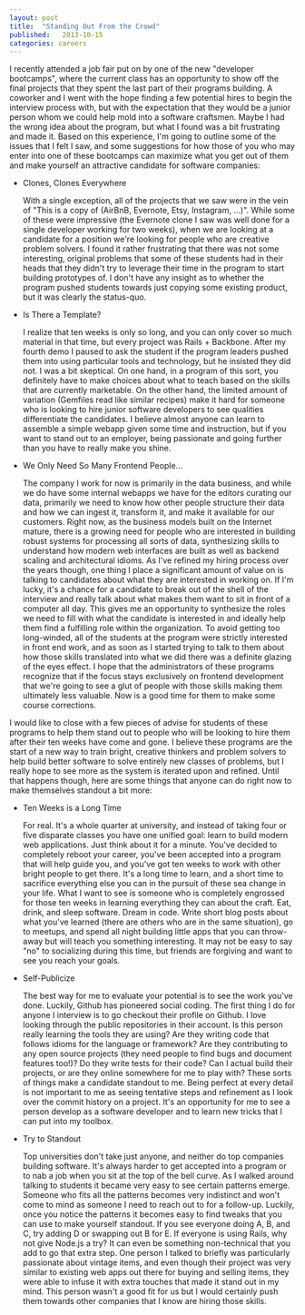 ```yaml
---
layout: post
title:  "Standing Out From the Crowd"
published:   2013-10-15
categories: careers
---
```


I recently attended a job fair put on by one of the new "developer bootcamps", where the current class has an opportunity to show off the final projects that they spent the last part of their programs building.  A coworker and I went with the hope finding a few potential hires to begin the interview process with, but with the expectation that they would be a junior person whom we could help mold into a software craftsmen.  Maybe I had the wrong idea about the program, but what I found was a bit frustrating and made it.  Based on this experience, I'm going to outline some of the issues that I felt I saw, and some suggestions for how those of you who may enter into one of these bootcamps can maximize what you get out of them and make yourself an attractive candidate for software companies:

* Clones, Clones Everywhere

  With a single exception, all of the projects that we saw were in the vein of "This is a copy of (AirBnB, Evernote, Etsy, Instagram, ...)". While some of these were impressive (the Evernote clone I saw was well done for a single developer working for two weeks), when we are looking at a candidate for a position we're looking for people who are creative problem solvers.  I found it rather frustrating that there was not some interesting, original problems that some of these students had in their heads that they didn't try to leverage their time in the program to start building prototypes of.  I don't have any insight as to whether the program pushed students towards just copying some existing product, but it was clearly the status-quo.

* Is There a Template?

  I realize that ten weeks is only so long, and you can only cover so much material in that time, but every project was Rails + Backbone.  After my fourth demo I paused to ask the student if the program leaders pushed them into using particular tools and technology, but he insisted they did not.  I was a bit skeptical.  On one hand, in a program of this sort, you definitely have to make choices about what to teach based on the skills that are currently marketable.  On the other hand, the limited amount of variation (Gemfiles read like similar recipes) make it hard for someone who is looking to hire junior software developers to see qualities differentiate the candidates.  I believe almost anyone can learn to assemble a simple webapp given some time and instruction, but if you want to stand out to an employer, being passionate and going further than you have to really make you shine.

* We Only Need So Many Frontend People...

  The company I work for now is primarily in the data business, and while we do have some internal webapps we have for the editors curating our data, primarily we need to know how other people structure their data and how we can ingest it, transform it, and make it available for our customers.  Right now, as the business models built on the Internet mature, there is a growing need for people who are interested in building robust systems for processing all sorts of data, synthesizing skills to understand how modern web interfaces are built as well as backend scaling and architectural idioms.  As I've refined my hiring process over the years though, one thing I place a significant amount of value on is talking to candidates about what they are interested in working on.  If I'm lucky, it's a chance for a candidate to break out of the shell of the interview and really talk about what makes them want to sit in front of a computer all day.  This gives me an opportunity to synthesize the roles we need to fill with what the candidate is interested in and ideally help them find a fulfilling role within the organization.  To avoid getting too long-winded, all of the students at the program were strictly interested in front end work, and as soon as I started trying to talk to them about how those skills translated into what we did there was a definite glazing of the eyes effect.  I hope that the administrators of these programs recognize that if the focus stays exclusively on frontend development that we're going to see a glut of people with those skills making them ultimately less valuable.  Now is a good time for them to make some course corrections.

I would like to close with a few pieces of advise for students of these programs to help them stand out to people who will be looking to hire them after their ten weeks have come and gone.  I believe these programs are the start of a new way to train bright, creative thinkers and problem solvers to help build better software to solve entirely new classes of problems, but I really hope to see more as the system is iterated upon and refined.  Until that happens though, here are some things that anyone can do right now to make themselves standout a bit more:

* Ten Weeks is a Long Time
  
  For real.  It's a whole quarter at university, and instead of taking four or five disparate classes you have one unified goal: learn to build modern web applications.  Just think about it for a minute.  You've decided to completely reboot your career, you've been accepted into a program that will help guide you, and you've got ten weeks to work with other bright people to get there.  It's a long time to learn, and a short time to sacrifice everything else you can in the pursuit of these sea change in your life.  What I want to see is someone who is completely engrossed for those ten weeks in learning everything they can about the craft.  Eat, drink, and sleep software.  Dream in code. Write short blog posts about what you've learned (there are others who are in the same situation), go to meetups, and spend all night building little apps that you can throw-away but will teach you something interesting.  It may not be easy to say "no" to socializing during this time, but friends are forgiving and want to see you reach your goals.

* Self-Publicize

  The best way for me to evaluate your potential is to see the work you've done.  Luckily, Github has pioneered social coding.  The first thing I do for anyone I interview is to go checkout their profile on Github.  I love looking through the public repositories in their account.  Is this person really learning the tools they are using? Are they writing code that follows idioms for the language or framework?  Are they contributing to any open source projects (they need people to find bugs and document features too!)?  Do they write tests for their code?  Can I actual build their projects, or are they online somewhere for me to play with?  These sorts of things make a candidate standout to me.  Being perfect at every detail is not important to me as seeing tentative steps and refinement as I look over the commit history on a project.  It's an opportunity for me to see a person develop as a software developer and to learn new tricks that I can put into my toolbox.

* Try to Standout

  Top universities don't take just anyone, and neither do top companies building software.  It's always harder to get accepted into a program or to nab a job when you sit at the top of the bell curve.  As I walked around talking to students it became very easy to see certain patterns emerge.  Someone who fits all the patterns becomes very indistinct and won't come to mind as someone I need to reach out to for a follow-up.  Luckily, once you notice the patterns it becomes easy to find tweaks that you can use to make yourself standout.  If you see everyone doing A, B, and C, try adding D or swapping out B for E.  If everyone is using Rails, why not give Node.js a try?  It can even be something non-technical that you add to go that extra step.  One person I talked to briefly was particularly passionate about vintage items, and even though their project was very similar to existing web apps out there for buying and selling items, they were able to infuse it with extra touches that made it stand out in my mind.  This person wasn't a good fit for us but I would certainly push them towards other companies that I know are hiring those skills.